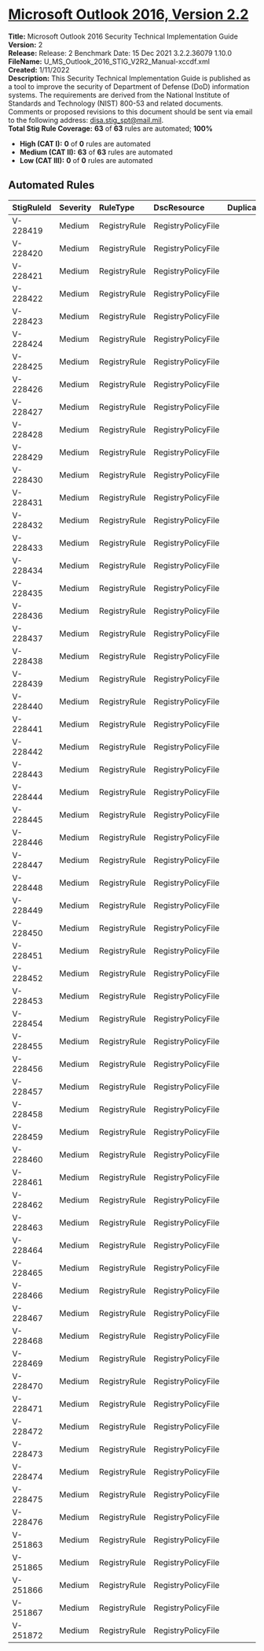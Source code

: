 # [Microsoft Outlook 2016, Version 2.2](https://github.com/Microsoft/PowerStig/wiki/Office-Outlook2016-2.2)

**Title:** Microsoft Outlook 2016 Security Technical Implementation Guide  
**Version:** 2  
**Release:** Release: 2 Benchmark Date: 15 Dec 2021 3.2.2.36079 1.10.0  
**FileName:** U_MS_Outlook_2016_STIG_V2R2_Manual-xccdf.xml  
**Created:** 1/11/2022  
**Description:** This Security Technical Implementation Guide is published as a tool to improve the security of Department of Defense (DoD) information systems. The requirements are derived from the National Institute of Standards and Technology (NIST) 800-53 and related documents. Comments or proposed revisions to this document should be sent via email to the following address: disa.stig_spt@mail.mil.  
**Total Stig Rule Coverage:** **63** of **63** rules are automated; **100%**

* **High (CAT I):** **0** of **0** rules are automated
* **Medium (CAT II):** **63** of **63** rules are automated
* **Low (CAT III):** **0** of **0** rules are automated

## Automated Rules

| StigRuleId | Severity | RuleType | DscResource | DuplicateOf |
| :---- | :---- | :---- | :---- | :---- |
| V-228419 | Medium | RegistryRule | RegistryPolicyFile |  |
| V-228420 | Medium | RegistryRule | RegistryPolicyFile |  |
| V-228421 | Medium | RegistryRule | RegistryPolicyFile |  |
| V-228422 | Medium | RegistryRule | RegistryPolicyFile |  |
| V-228423 | Medium | RegistryRule | RegistryPolicyFile |  |
| V-228424 | Medium | RegistryRule | RegistryPolicyFile |  |
| V-228425 | Medium | RegistryRule | RegistryPolicyFile |  |
| V-228426 | Medium | RegistryRule | RegistryPolicyFile |  |
| V-228427 | Medium | RegistryRule | RegistryPolicyFile |  |
| V-228428 | Medium | RegistryRule | RegistryPolicyFile |  |
| V-228429 | Medium | RegistryRule | RegistryPolicyFile |  |
| V-228430 | Medium | RegistryRule | RegistryPolicyFile |  |
| V-228431 | Medium | RegistryRule | RegistryPolicyFile |  |
| V-228432 | Medium | RegistryRule | RegistryPolicyFile |  |
| V-228433 | Medium | RegistryRule | RegistryPolicyFile |  |
| V-228434 | Medium | RegistryRule | RegistryPolicyFile |  |
| V-228435 | Medium | RegistryRule | RegistryPolicyFile |  |
| V-228436 | Medium | RegistryRule | RegistryPolicyFile |  |
| V-228437 | Medium | RegistryRule | RegistryPolicyFile |  |
| V-228438 | Medium | RegistryRule | RegistryPolicyFile |  |
| V-228439 | Medium | RegistryRule | RegistryPolicyFile |  |
| V-228440 | Medium | RegistryRule | RegistryPolicyFile |  |
| V-228441 | Medium | RegistryRule | RegistryPolicyFile |  |
| V-228442 | Medium | RegistryRule | RegistryPolicyFile |  |
| V-228443 | Medium | RegistryRule | RegistryPolicyFile |  |
| V-228444 | Medium | RegistryRule | RegistryPolicyFile |  |
| V-228445 | Medium | RegistryRule | RegistryPolicyFile |  |
| V-228446 | Medium | RegistryRule | RegistryPolicyFile |  |
| V-228447 | Medium | RegistryRule | RegistryPolicyFile |  |
| V-228448 | Medium | RegistryRule | RegistryPolicyFile |  |
| V-228449 | Medium | RegistryRule | RegistryPolicyFile |  |
| V-228450 | Medium | RegistryRule | RegistryPolicyFile |  |
| V-228451 | Medium | RegistryRule | RegistryPolicyFile |  |
| V-228452 | Medium | RegistryRule | RegistryPolicyFile |  |
| V-228453 | Medium | RegistryRule | RegistryPolicyFile |  |
| V-228454 | Medium | RegistryRule | RegistryPolicyFile |  |
| V-228455 | Medium | RegistryRule | RegistryPolicyFile |  |
| V-228456 | Medium | RegistryRule | RegistryPolicyFile |  |
| V-228457 | Medium | RegistryRule | RegistryPolicyFile |  |
| V-228458 | Medium | RegistryRule | RegistryPolicyFile |  |
| V-228459 | Medium | RegistryRule | RegistryPolicyFile |  |
| V-228460 | Medium | RegistryRule | RegistryPolicyFile |  |
| V-228461 | Medium | RegistryRule | RegistryPolicyFile |  |
| V-228462 | Medium | RegistryRule | RegistryPolicyFile |  |
| V-228463 | Medium | RegistryRule | RegistryPolicyFile |  |
| V-228464 | Medium | RegistryRule | RegistryPolicyFile |  |
| V-228465 | Medium | RegistryRule | RegistryPolicyFile |  |
| V-228466 | Medium | RegistryRule | RegistryPolicyFile |  |
| V-228467 | Medium | RegistryRule | RegistryPolicyFile |  |
| V-228468 | Medium | RegistryRule | RegistryPolicyFile |  |
| V-228469 | Medium | RegistryRule | RegistryPolicyFile |  |
| V-228470 | Medium | RegistryRule | RegistryPolicyFile |  |
| V-228471 | Medium | RegistryRule | RegistryPolicyFile |  |
| V-228472 | Medium | RegistryRule | RegistryPolicyFile |  |
| V-228473 | Medium | RegistryRule | RegistryPolicyFile |  |
| V-228474 | Medium | RegistryRule | RegistryPolicyFile |  |
| V-228475 | Medium | RegistryRule | RegistryPolicyFile |  |
| V-228476 | Medium | RegistryRule | RegistryPolicyFile |  |
| V-251863 | Medium | RegistryRule | RegistryPolicyFile |  |
| V-251865 | Medium | RegistryRule | RegistryPolicyFile |  |
| V-251866 | Medium | RegistryRule | RegistryPolicyFile |  |
| V-251867 | Medium | RegistryRule | RegistryPolicyFile |  |
| V-251872 | Medium | RegistryRule | RegistryPolicyFile |  |
